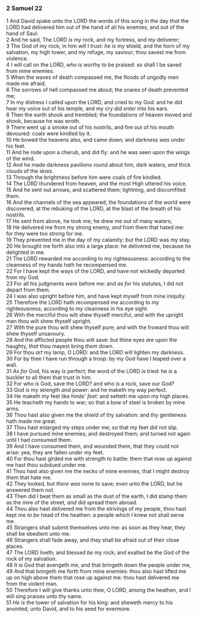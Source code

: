 ### 2 Samuel 22

1 And David spake unto the LORD the words of this song in the day *that* the LORD had delivered him out of the hand of all his enemies, and out of the hand of Saul:  
2 And he said, The LORD *is* my rock, and my fortress, and my deliverer;  
3 The God of my rock; in him will I trust: *he is* my shield, and the horn of my salvation, my high tower, and my refuge, my saviour; thou savest me from violence.  
4 I will call on the LORD, *who is* worthy to be praised: so shall I be saved from mine enemies.  
5 When the waves of death compassed me, the floods of ungodly men made me afraid;  
6 The sorrows of hell compassed me about; the snares of death prevented me;  
7 In my distress I called upon the LORD, and cried to my God: and he did hear my voice out of his temple, and my cry *did enter* into his ears.  
8 Then the earth shook and trembled; the foundations of heaven moved and shook, because he was wroth.  
9 There went up a smoke out of his nostrils, and fire out of his mouth devoured: coals were kindled by it.  
10 He bowed the heavens also, and came down; and darkness *was* under his feet.  
11 And he rode upon a cherub, and did fly: and he was seen upon the wings of the wind.  
12 And he made darkness pavilions round about him, dark waters, *and* thick clouds of the skies.  
13 Through the brightness before him were coals of fire kindled.  
14 The LORD thundered from heaven, and the most High uttered his voice.  
15 And he sent out arrows, and scattered them; lightning, and discomfited them.  
16 And the channels of the sea appeared, the foundations of the world were discovered, at the rebuking of the LORD, at the blast of the breath of his nostrils.  
17 He sent from above, he took me; he drew me out of many waters;  
18 He delivered me from my strong enemy, *and* from them that hated me: for they were too strong for me.  
19 They prevented me in the day of my calamity: but the LORD was my stay.  
20 He brought me forth also into a large place: he delivered me, because he delighted in me.  
21 The LORD rewarded me according to my righteousness: according to the cleanness of my hands hath he recompensed me.  
22 For I have kept the ways of the LORD, and have not wickedly departed from my God.  
23 For all his judgments *were* before me: and *as for* his statutes, I did not depart from them.  
24 I was also upright before him, and have kept myself from mine iniquity.  
25 Therefore the LORD hath recompensed me according to my righteousness; according to my cleanness in his eye sight.  
26 With the merciful thou wilt shew thyself merciful, *and* with the upright man thou wilt shew thyself upright.  
27 With the pure thou wilt shew thyself pure; and with the froward thou wilt shew thyself unsavoury.  
28 And the afflicted people thou wilt save: but thine eyes *are* upon the haughty, *that* thou mayest bring *them* down.  
29 For thou *art* my lamp, O LORD: and the LORD will lighten my darkness.  
30 For by thee I have run through a troop: by my God have I leaped over a wall.  
31 *As for* God, his way *is* perfect; the word of the LORD *is* tried: he *is* a buckler to all them that trust in him.  
32 For who *is* God, save the LORD? and who *is* a rock, save our God?  
33 God *is* my strength *and* power: and he maketh my way perfect.  
34 He maketh my feet like hinds' *feet*: and setteth me upon my high places.  
35 He teacheth my hands to war; so that a bow of steel is broken by mine arms.  
36 Thou hast also given me the shield of thy salvation: and thy gentleness hath made me great.  
37 Thou hast enlarged my steps under me; so that my feet did not slip.  
38 I have pursued mine enemies, and destroyed them; and turned not again until I had consumed them.  
39 And I have consumed them, and wounded them, that they could not arise: yea, they are fallen under my feet.  
40 For thou hast girded me with strength to battle: them that rose up against me hast thou subdued under me.  
41 Thou hast also given me the necks of mine enemies, that I might destroy them that hate me.  
42 They looked, but *there was* none to save; *even* unto the LORD, but he answered them not.  
43 Then did I beat them as small as the dust of the earth, I did stamp them as the mire of the street, *and* did spread them abroad.  
44 Thou also hast delivered me from the strivings of my people, thou hast kept me *to be* head of the heathen: a people *which* I knew not shall serve me.  
45 Strangers shall submit themselves unto me: as soon as they hear, they shall be obedient unto me.  
46 Strangers shall fade away, and they shall be afraid out of their close places.  
47 The LORD liveth; and blessed *be* my rock; and exalted be the God of the rock of my salvation.  
48 It *is* God that avengeth me, and that bringeth down the people under me,  
49 And that bringeth me forth from mine enemies: thou also hast lifted me up on high above them that rose up against me: thou hast delivered me from the violent man.  
50 Therefore I will give thanks unto thee, O LORD, among the heathen, and I will sing praises unto thy name.  
51 *He is* the tower of salvation for his king: and sheweth mercy to his anointed, unto David, and to his seed for evermore.  
